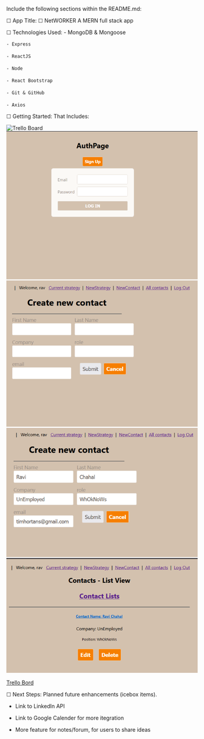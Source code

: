 Include the following sections within the README.md:

☐ App Title: 
☐ NetWORKER A MERN full stack app


☐ Technologies Used: 
    - MongoDB & Mongoose 

    - Express

    - ReactJS

    - Node

    - React Bootstrap

    - Git & GitHub

    - Axios
 



☐ Getting Started: That Includes:

 ![Trello Board](./IMages/Trello.png) 
![Login](./IMages/Login.png) 
![NewUser](./IMages/NewUser.png) 
![EnterUser](./IMages/EnterNewContact.png) 
![Contacts](./IMages/Contact%20list.png) 
 
 
 [Trello Bord](https://trello.com/b/y9s0YG4m/project-4)



☐ Next Steps: Planned future enhancements (icebox items).

- Link to LinkedIn API

- Link to Google Calender for more itegration

- More feature for notes/forum, for users to share ideas

